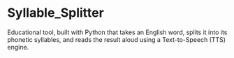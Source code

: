 # Syllable_Splitter
Educational tool, built with Python that takes an English word, splits it into its phonetic syllables, and reads the result aloud using a Text-to-Speech (TTS) engine.
